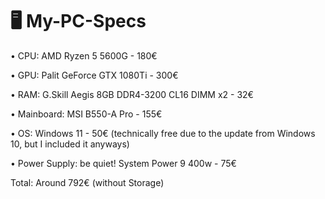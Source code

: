# 🖥️ My-PC-Specs

• CPU: AMD Ryzen 5 5600G - 180€

• GPU: Palit GeForce GTX 1080Ti - 300€

• RAM: G.Skill Aegis 8GB DDR4-3200 CL16 DIMM x2 - 32€

• Mainboard: MSI B550-A Pro - 155€

• OS: Windows 11 - 50€ (technically free due to the update from Windows 10, but I included it anyways)

• Power Supply: be quiet! System Power 9 400w - 75€

Total: Around 792€ (without Storage)
